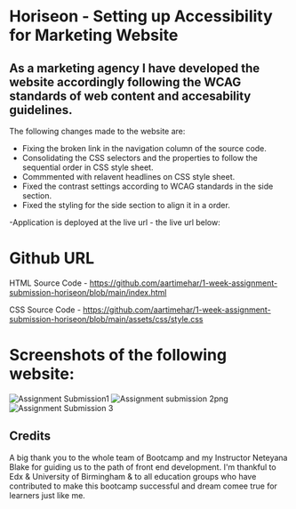  # Horiseon - Setting up Accessibility for Marketing Website 
 
 ## As a marketing agency I have developed the website accordingly following the WCAG standards of web content and accesability guidelines. 

  The following changes made to the website are: 

- Fixing the broken link in the navigation column of the source code. 
- Consolidating the CSS selectors and the properties to follow the sequential order in CSS style sheet.
- Commmented with relavent headlines on CSS style sheet.
- Fixed the contrast settings according to WCAG standards in the side section.
- Fixed the styling for the side section to align it in a order. 

-Application is deployed at the live url -  the live url below:

#  Github URL 

HTML Source Code -  https://github.com/aartimehar/1-week-assignment-submission-horiseon/blob/main/index.html

CSS  Source Code -  https://github.com/aartimehar/1-week-assignment-submission-horiseon/blob/main/assets/css/style.css

# Screenshots of the following website: 

![Assignment Submission1](https://user-images.githubusercontent.com/113493756/205995365-844073e2-8c0d-4b4c-b0f1-d24aec353982.png)
![Assignment submission 2png](https://user-images.githubusercontent.com/113493756/205995975-3db0ae26-d55a-4098-b77f-527696978250.png)
![Assignment Submission 3](https://user-images.githubusercontent.com/113493756/205996626-ed19707e-40ac-4233-aa75-50a0ebe2b3f3.png)
 
  ## Credits 
 
 A big thank you to the whole team of Bootcamp and my Instructor Neteyana Blake for guiding us to the path of front end development. I'm thankful to Edx & University of Birmingham & to all education groups who have contributed to make this bootcamp successful and dream comee true for learners just like me. 
 
 
 
 
 
